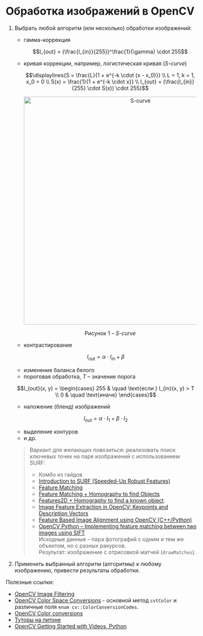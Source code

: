 # Обработка изображений в OpenCV

1. Выбрать любой алгоритм (или несколько) обработки изображений:
   - гамма-коррекция  
     ```math
     I_{out} = (\frac{I_{in}}{255})^\frac{1}{\gamma} \cdot 255
     ```
   - кривая коррекции, например, логистическая кривая (*S-curve*)
     ```math
     \displaylines{S = \frac{L}{1 + e^{-k \cdot (x - x_0)}} \\
     L = 1, k = 1, x_0 = 0 \\
     S(x) = \frac{1}{1 + e^{-k \cdot x}} \\
     I_{out} = (\frac{I_{in}}{255} \cdot S(x)) \cdot 255}
     ```  
     <div align="center">
        <img src="https://upload.wikimedia.org/wikipedia/commons/thumb/8/88/Logistic-curve.svg/600px-Logistic-curve.svg.png" width="600" title="S-curve"/>
        <p style="text-align: center">
          Рисунок 1 &ndash; <i>S-curve</i>
        </p>
      </div>
   - контрастирование
   ```math
   I_{out} = \alpha \cdot I_{in} + \beta
   ```
   - изменение баланса белого
   - пороговая обработка, *T* &ndash; значение порога
   ```math
   I_{out}(x, y) = 
   \begin{cases}
    255    & \quad \text{если } I_{in}(x, y) > T \\
    0  & \quad \text{иначе}
   \end{cases}
   ```
   - наложение (бленд) изображений
   ```math
   I_{out} = \alpha \cdot I_1 + \beta \cdot I_2
   ```
   - выделение контуров
   - и др.  
  
   > Вариант для желающих повозиться: реализовать поиск ключевых точек на паре изображений с использованием SURF:
   > - Комбо из гайдов 
   >  - [Introduction to SURF (Speeded-Up Robust Features)](https://docs.opencv.org/4.10.0/df/dd2/tutorial_py_surf_intro.html)
   >  - [Feature Matching](https://docs.opencv.org/4.10.0/dc/dc3/tutorial_py_matcher.html)
   >  - [Feature Matching + Homography to find Objects](https://docs.opencv.org/4.x/d1/de0/tutorial_py_feature_homography.html)
   >  - [Features2D + Homography to find a known object](https://docs.opencv.org/4.10.0/d7/dff/tutorial_feature_homography.html).
   > - [Image Feature Extraction in OpenCV: Keypoints and Description Vectors](https://machinelearningmastery.com/opencv_sift_surf_orb_keypoints/)
   > - [Feature Based Image Alignment using OpenCV (C++/Python)](https://learnopencv.com/image-alignment-feature-based-using-opencv-c-python/)
   > - [OpenCV Python – Implementing feature matching between two images using SIFT]()  
   > Исходные данные &ndash; пара фотографий с одним и тем же объектом, но с разных ракурсов.  
   > Результат: изображение с отрисовкой матчей (`drawMatches`). 

2. Применить выбранный алгоритм (алгоритмы) к любому изображению, привести результаты обработки.

Полезные ссылки:
- [OpenCV Image Filtering](https://docs.opencv.org/4.x/d4/d86/group__imgproc__filter.html)
- [OpenCV Color Space Conversions](https://docs.opencv.org/4.x/d8/d01/group__imgproc__color__conversions.html) - 
основной метод `cvtColor` и различные поля `enum cv::ColorConversionCodes`.
- [OpenCV Color conversions](https://docs.opencv.org/4.x/de/d25/imgproc_color_conversions.html)
- [Туторы на питоне](https://docs.opencv.org/4.10.0/d6/d00/tutorial_py_root.html)
- [OpenCV Getting Started with Videos, Python](https://docs.opencv.org/4.7.0/dd/d43/tutorial_py_video_display.html)
